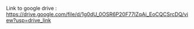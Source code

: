 
Link to google drive : https://drive.google.com/file/d/1g0dU_0OSR6P20F77lZqAi_EoCQCSrcDQ/view?usp=drive_link
